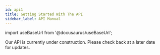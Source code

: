 ```yaml
---
id: api1
title: Getting Started With The API
sidebar_label: API Manual
---
```


import useBaseUrl from '@docusaurus/useBaseUrl';

<!-- <img alt="In Maintenance" src={useBaseUrl('img/apiMonitor.svg')}/> -->

Our API is currently under construction. Please check back at a later date for updates.
